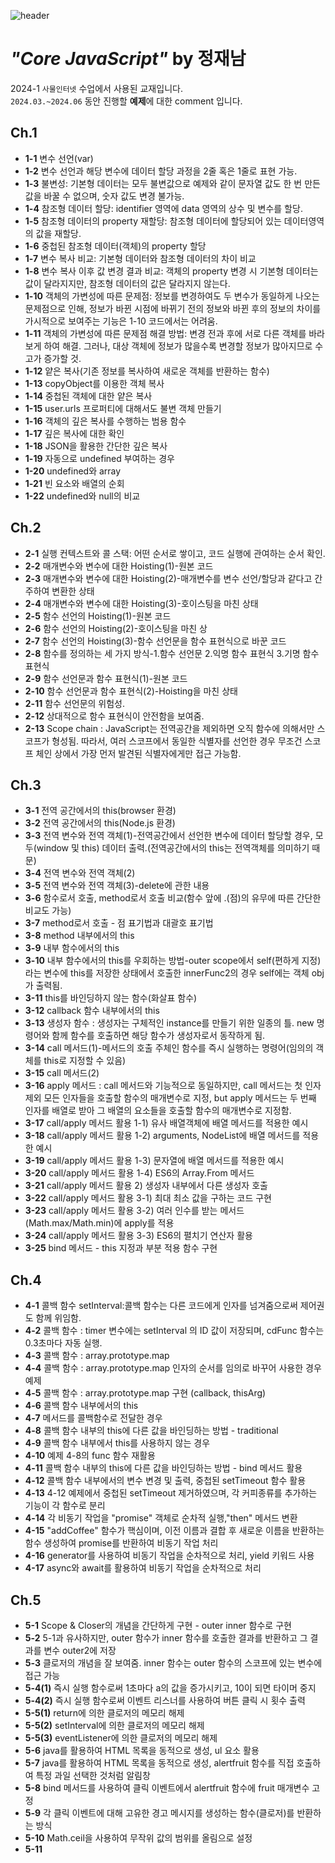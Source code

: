 ![header](https://capsule-render.vercel.app/api?type=waving&color=timeAuto&section=header&height=130&text=Welcome+to+Jinha's+git+hub👻&animation=blink&fontSize=50&fontAlignY=70&fontColor=51CCCC&)
# *"Core JavaScript"* by 정재남
2024-1 `사물인터넷` 수업에서 사용된 교재입니다.  
`2024.03.~2024.06` 동안 진행할 **예제**에 대한 comment 입니다.
## Ch.1
* **1-1** 변수 선언(var)
* **1-2** 변수 선언과 해당 변수에 데이터 할당 과정을 2줄 혹은 1줄로 표현 가능.
* **1-3** 불변성: 기본형 데이터는 모두 불변값으로 예제와 같이 문자열 값도 한 번 만든 값을 바꿀 수 없으며, 숫자 값도 변경 불가능.
* **1-4** 참조형 데이터 할당: identifier 영역에 data 영역의 상수 및 변수를 할당.
* **1-5** 참조형 데이터의 property 재할당: 참조형 데이터에 할당되어 있는 데이터영역의 값을 재할당.
* **1-6** 중첩된 참조형 데이터(객체)의 property 할당
* **1-7** 변수 복사 비교: 기본형 데이터와 참조형 데이터의 차이 비교
* **1-8** 변수 복사 이후 값 변경 결과 비교: 객체의 property 변경 시 기본형 데이터는 값이 달라지지만, 참조형 데이터의 값은 달라지지 않는다.
* **1-10** 객체의 가변성에 따른 문제점: 정보를 변경하여도 두 변수가 동일하게 나오는 문제점으로 인해, 정보가 바뀐 시점에 바뀌기 전의 정보와 바뀐 후의 정보의 차이를 가시적으로 보여주는 기능은 1-10 코드에서는 어려움.
* **1-11** 객체의 가변성에 따른 문제점 해결 방법: 변경 전과 후에 서로 다른 객체를 바라보게 하여 해결. 그러나, 대상 객체에 정보가 많을수록 변경할 정보가 많아지므로 수고가 증가할 것.
* **1-12** 얕은 복사(기존 정보를 복사하여 새로운 객체를 반환하는 함수)
* **1-13** copyObject를 이용한 객체 복사
* **1-14** 중첩된 객체에 대한 얕은 복사
* **1-15** user.urls 프로퍼티에 대해서도 불변 객체 만들기
* **1-16** 객체의 깊은 복사를 수행하는 범용 함수
* **1-17** 깊은 복사에 대한 확인
* **1-18** JSON을 활용한 간단한 깊은 복사
* **1-19** 자동으로 undefined 부여하는 경우
* **1-20** undefined와 array
* **1-21** 빈 요소와 배열의 순회
* **1-22** undefined와 null의 비교

## Ch.2
* **2-1** 실행 컨텍스트와 콜 스택: 어떤 순서로 쌓이고, 코드 실행에 관여하는 순서 확인.
* **2-2** 매개변수와 변수에 대한 Hoisting(1)-원본 코드
* **2-3** 매개변수와 변수에 대한 Hoisting(2)-매개변수를 변수 선언/할당과 같다고 간주하여 변환한 상태
* **2-4** 매개변수와 변수에 대한 Hoisting(3)-호이스팅을 마친 상태
* **2-5** 함수 선언의 Hoisting(1)-원본 코드
* **2-6** 함수 선언의 Hoisting(2)-호이스팅을 마친 상
* **2-7** 함수 선언의 Hoisting(3)-함수 선언문을 함수 표현식으로 바꾼 코드
* **2-8** 함수를 정의하는 세 가지 방식-1.함수 선언문 2.익명 함수 표현식 3.기명 함수 표현식
* **2-9** 함수 선언문과 함수 표현식(1)-원본 코드
* **2-10** 함수 선언문과 함수 표현식(2)-Hoisting을 마친 상태
* **2-11** 함수 선언문의 위험성.
* **2-12** 상대적으로 함수 표현식이 안전함을 보여줌.
* **2-13** Scope chain : JavaScript는 전역공간을 제외하면 오직 함수에 의해서만 스코프가 형성됨. 따라서, 여러 스코프에서 동일한 식별자를 선언한 경우 무조건 스코프 체인 상에서 가장 먼저 발견된 식별자에게만 접근 가능함.

## Ch.3
* **3-1** 전역 공간에서의 this(browser 환경)
* **3-2** 전역 공간에서의 this(Node.js 환경)
* **3-3** 전역 변수와 전역 객체(1)-전역공간에서 선언한 변수에 데이터 할당할 경우, 모두(window 및 this) 데이터 출력.(전역공간에서의 this는 전역객체를 의미하기 때문)
* **3-4** 전역 변수와 전역 객체(2)
* **3-5** 전역 변수와 전역 객체(3)-delete에 관한 내용
* **3-6** 함수로서 호출, method로서 호출 비교(함수 앞에 .(점)의 유무에 따른 간단한 비교도 가능)
* **3-7** method로서 호출 - 점 표기법과 대괄호 표기법
* **3-8** method 내부에서의 this
* **3-9** 내부 함수에서의 this
* **3-10** 내부 함수에서의 this를 우회하는 방법-outer scope에서 self(편하게 지정) 라는 변수에 this를 저장한 상태에서 호출한 innerFunc2의 경우 self에는 객체 obj가 출력됨.
* **3-11** this를 바인딩하지 않는 함수(화살표 함수)
* **3-12** callback 함수 내부에서의 this
* **3-13** 생성자 함수 : 생성자는 구체적인 instance를 만들기 위한 일종의 틀. new 명령어와 함께 함수를 호출하면 해당 함수가 생성자로서 동작하게 됨.
* **3-14** call 메서드(1)-메서드의 호출 주체인 함수를 즉시 실행하는 명령어(임의의 객체를 this로 지정할 수 있음)
* **3-15** call 메서드(2)
* **3-16** apply 메서드 : call 메서드와 기능적으로 동일하지만, call 메서드는 첫 인자 제외 모든 인자들을 호출할 함수의 매개변수로 지정, but apply 메서드는 두 번째 인자를 배열로 받아 그 배열의 요소들을 호출할 함수의 매개변수로 지정함.
* **3-17** call/apply 메서드 활용 1-1) 유사 배열객체에 배열 메서드를 적용한 예시
* **3-18** call/apply 메서드 활용 1-2) arguments, NodeList에 배열 메서드를 적용한 예시
* **3-19** call/apply 메서드 활용 1-3) 문자열에 배열 메서드를 적용한 예시
* **3-20** call/apply 메서드 활용 1-4) ES6의 Array.From 메서드
* **3-21** call/apply 메서드 활용 2) 생성자 내부에서 다른 생성자 호출
* **3-22** call/apply 메서드 활용 3-1) 최대 최소 값을 구하는 코드 구현
* **3-23** call/apply 메서드 활용 3-2) 여러 인수를 받는 메서드(Math.max/Math.min)에 apply를 적용
* **3-24** call/apply 메서드 활용 3-3) ES6의 펼치기 연산자 활용
* **3-25** bind 메서드 - this 지정과 부분 적용 함수 구현

## Ch.4
* **4-1** 콜백 함수 setInterval:콜백 함수는 다른 코드에게 인자를 넘겨줌으로써 제어권도 함께 위임함.
* **4-2** 콜백 함수 : timer 변수에는 setInterval 의 ID 값이 저장되며, cdFunc 함수는 0.3초마다 자동 실행.
* **4-3** 콜백 함수 : array.prototype.map
* **4-4** 콜백 함수 : array.prototype.map  인자의 순서를 임의로 바꾸어 사용한 경우 예제
* **4-5** 콜백 함수 : array.prototype.map  구현 (callback, thisArg)
* **4-6** 콜백 함수 내부에서의 this
* **4-7** 메서드를 콜백함수로 전달한 경우
* **4-8** 콜백 함수 내부의 this에 다른 값을 바인딩하는 방법 - traditional
* **4-9** 콜백 함수 내부에서 this를 사용하지 않는 경우
* **4-10** 예제 4-8의 func 함수 재활용
* **4-11** 콜백 함수 내부의 this에 다른 값을 바인딩하는 방법 - bind 메서드 활용
* **4-12** 콜백 함수 내부에서의 변수 변경 및 출력, 중첩된 setTimeout 함수 활용
* **4-13** 4-12 예제에서 중첩된 setTimeout 제거하였으며, 각 커피종류를 추가하는 기능이 각 함수로 분리
* **4-14** 각 비동기 작업을 "promise" 객체로 순차적 실행,"then" 메서드 변환
* **4-15** "addCoffee" 함수가 핵심이며, 이전 이름과 결합 후 새로운 이름을 반환하는 함수 생성하여 promise를 반환하여 비동기 작업 처리
* **4-16** generator를 사용하여 비동기 작업을 순차적으로 처리, yield 키워드 사용
* **4-17** async와 await를 활용하여 비동기 작업을 순차적으로 처리

## Ch.5
* **5-1** Scope & Closer의 개념을 간단하게 구현 - outer inner 함수로 구현
* **5-2** 5-1과 유사하지만, outer 함수가 inner 함수를 호출한 결과를 반환하고 그 결과를 변수 outer2에 저장
* **5-3** 클로저의 개념을 잘 보여줌. inner 함수는 outer 함수의 스코프에 있는 변수에 접근 가능
* **5-4(1)** 즉시 실행 함수로써 1초마다 a의 값을 증가시키고, 10이 되면 타이머 중지
* **5-4(2)** 즉시 실행 함수로써 이벤트 리스너를 사용하여 버튼 클릭 시 횟수 출력
* **5-5(1)** return에 의한 클로저의 메모리 해제
* **5-5(2)** setInterval에 의한 클로저의 메모리 해제
* **5-5(3)** eventListener에 의한 클로저의 메모리 해제
* **5-6** java를 활용하여 HTML 목록을 동적으로 생성, ul 요소 활용
* **5-7** java를 활용하여 HTML 목록을 동적으로 생성, alertfruit 함수를 직접 호출하여 특정 과일 선택한 것처럼 알림창
* **5-8** bind 메서드를 사용하여 클릭 이벤트에서 alertfruit 함수에 fruit 매개변수 고정
* **5-9** 각 클릭 이벤트에 대해 고유한 경고 메시지를 생성하는 함수(클로저)를 반환하는 방식
* **5-10** Math.ceil을 사용하여 무작위 값의 범위를 올림으로 설정
* **5-11** 
